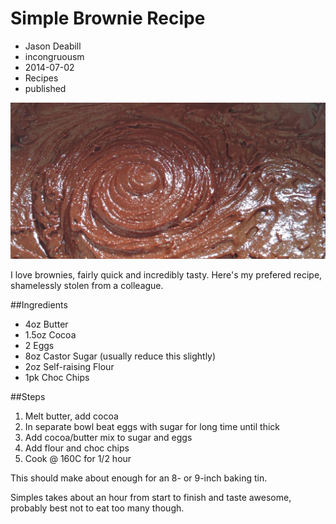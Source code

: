 # Simple Brownie Recipe
- Jason Deabill
- incongruousm
- 2014-07-02
- Recipes
- published

![Brownie Mix!](brownies/brownies.jpg "Brownie Mix")

I love brownies, fairly quick and incredibly tasty. Here's my prefered recipe, shamelessly stolen from a colleague.

##Ingredients
- 4oz Butter
- 1.5oz Cocoa
- 2 Eggs
- 8oz Castor Sugar (usually reduce this slightly)
- 2oz Self-raising Flour
- 1pk Choc Chips

##Steps 
1. Melt butter, add cocoa
2. In separate bowl beat eggs with sugar for long time until thick
3. Add cocoa/butter mix to sugar and eggs
4. Add flour and choc chips
5. Cook @ 160C for 1/2 hour

This should make about enough for an 8- or 9-inch baking tin.

Simples takes about an hour from start to finish and taste awesome, probably best not to eat too many though.
